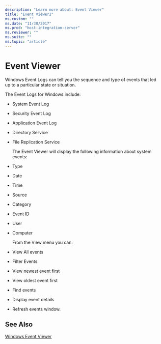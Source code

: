 ```yaml
---
description: "Learn more about: Event Viewer"
title: "Event Viewer2"
ms.custom: ""
ms.date: "11/30/2017"
ms.prod: "host-integration-server"
ms.reviewer: ""
ms.suite: ""
ms.topic: "article"
---
```

# Event Viewer
Windows Event Logs can tell you the sequence and type of events that led up to a particular state or situation.  
  
 The Event Logs for Windows include:  
  
- System Event Log  
  
- Security Event Log  
  
- Application Event Log  
  
- Directory Service  
  
- File Replication Service  
  
  The Event Viewer will display the following information about system events:  
  
- Type  
  
- Date  
  
- Time  
  
- Source  
  
- Category  
  
- Event ID  
  
- User  
  
- Computer  
  
  From the View menu you can:  
  
- View All events  
  
- Filter Events  
  
- View newest event first  
  
- View oldest event first  
  
- Find events  
  
- Display event details  
  
- Refresh events window.  
  
## See Also  
 [Windows Event Viewer](../core/windows-event-viewer1.md)

